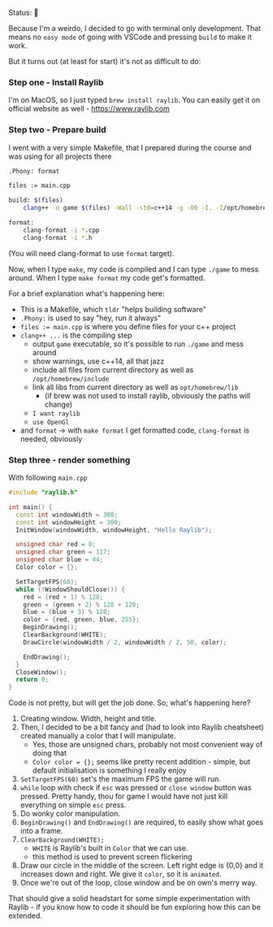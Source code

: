 <status>Status: 🌿 </status>

Because I'm a weirdo, I decided to go with terminal only development. That means no `easy mode` of going with VSCode and pressing `build` to make it work. 

But it turns out (at least for start) it's not as difficult to do:

### Step one - Install Raylib

I'm on MacOS, so I just typed `brew install raylib`. You can easily get it on official website as well - https://www.raylib.com

### Step two - Prepare build

I went with a very simple Makefile, that I prepared during the course and was using for all projects there

```bash
.Phony: format

files := main.cpp

build: $(files)
	clang++ -o game $(files) -Wall -std=c++14 -g -O0 -I. -I/opt/homebrew/include -L. -L/opt/homebrew/lib -lraylib -framework OpenGL

format:
	clang-format -i *.cpp
	clang-format -i *.h

```

(You will need clang-format to use `format` target).

Now, when I type `make`, my code is compiled and I can type `./game` to mess around.
When I type `make format` my code get's formatted.

For a brief explanation what's happening here:

- This is a Makefile, which `tldr` "helps building software"
- `.Phony:` is used to say "hey, run it always"
- `files := main.cpp` is where you define files for your c++ project
- `clang++ ...` is the compiling step
	- output `game` executable, so it's possible to run `./game` and mess around
	- show warnings, use c++14, all that jazz
	- include all files from current directory as well as `/opt/homebrew/include`
	- link all libs from current directory as well as `opt/homebrew/lib`
		- (if brew was not used to install raylib, obviously the paths will change)
	- `I want raylib`
	- `use OpenGl`
- and `format` -> with `make format` I get formatted code, `clang-format` is needed, obviously 


### Step three - render something

With following `main.cpp`

```cpp
#include "raylib.h"

int main() {
  const int windowWidth = 300;
  const int windowHeight = 300;
  InitWindow(windowWidth, windowHeight, "Hello Raylib");

  unsigned char red = 0;
  unsigned char green = 117;
  unsigned char blue = 44;
  Color color = {};

  SetTargetFPS(60);
  while (!WindowShouldClose()) {
    red = (red + 1) % 128;
    green = (green + 2) % 128 + 128;
    blue = (blue + 3) % 128;
    color = {red, green, blue, 255};
    BeginDrawing();
    ClearBackground(WHITE);
    DrawCircle(windowWidth / 2, windowWidth / 2, 50, color);

    EndDrawing();
  }
  CloseWindow();
  return 0;
}

```

Code is not pretty, but will get the job done.
So; what's happening here?

1. Creating window. Width, height and title.
2. Then, I decided to be a bit fancy and (had to look into Raylib cheatsheet) created manually a color that I will manipulate.
	- Yes, those are unsigned chars, probably not most convenient way of doing that
	- `Color color = {};` seems like pretty recent addition - simple, but default initialisation is something I really enjoy
4. `SetTargetFPS(60)` set's the maximum FPS the game will run.
5. `while` loop with check if `esc` was pressed or `close window` button was pressed. Pretty handy, thou for game I would have not just kill everything on simple `esc` press.
6. Do wonky color manipulation.
7. `BeginDrawing()` and `EndDrawing()` are required, to easily show what goes into a frame.
8. `ClearBackground(WHITE);`
	- `WHITE` is Raylib's built in `Color` that we can use.
	- this method is used to prevent screen flickering
9. Draw our circle in the middle of the screen. Left right edge is {0,0} and it increases down and right. We give it `color`, so it is `animated`.
10. Once we're out of the loop, close window and be on own's merry way.

That should give a solid headstart for some simple experimentation with Raylib - if you know how to code it should be fun exploring how this can be extended.